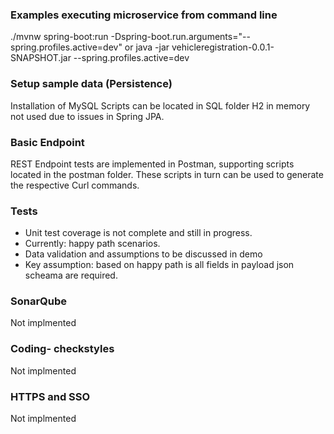 

### Examples executing microservice from command line
./mvnw spring-boot:run -Dspring-boot.run.arguments="--spring.profiles.active=dev"
  or
java -jar vehicleregistration-0.0.1-SNAPSHOT.jar --spring.profiles.active=dev

### Setup sample data (Persistence)
Installation of MySQL Scripts can be located in SQL folder 
H2 in memory not used due to issues in Spring JPA.

### Basic Endpoint 
REST Endpoint tests are implemented in Postman, supporting scripts located in the postman folder. 
These scripts in turn can be used to generate the respective Curl commands.

### Tests 
- Unit test coverage is not complete and still in progress.
- Currently: happy path scenarios.
- Data validation and assumptions to be discussed in demo
- Key assumption: based on happy path is all fields in payload json scheama are required.

### SonarQube 
Not implmented

### Coding- checkstyles
Not implmented

### HTTPS and SSO 
Not implmented
